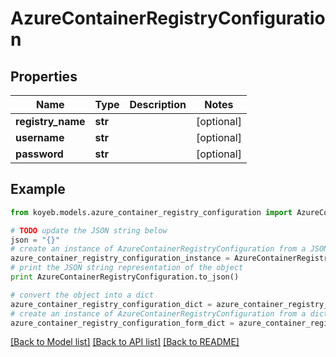 # AzureContainerRegistryConfiguration


## Properties
Name | Type | Description | Notes
------------ | ------------- | ------------- | -------------
**registry_name** | **str** |  | [optional] 
**username** | **str** |  | [optional] 
**password** | **str** |  | [optional] 

## Example

```python
from koyeb.models.azure_container_registry_configuration import AzureContainerRegistryConfiguration

# TODO update the JSON string below
json = "{}"
# create an instance of AzureContainerRegistryConfiguration from a JSON string
azure_container_registry_configuration_instance = AzureContainerRegistryConfiguration.from_json(json)
# print the JSON string representation of the object
print AzureContainerRegistryConfiguration.to_json()

# convert the object into a dict
azure_container_registry_configuration_dict = azure_container_registry_configuration_instance.to_dict()
# create an instance of AzureContainerRegistryConfiguration from a dict
azure_container_registry_configuration_form_dict = azure_container_registry_configuration.from_dict(azure_container_registry_configuration_dict)
```
[[Back to Model list]](../README.md#documentation-for-models) [[Back to API list]](../README.md#documentation-for-api-endpoints) [[Back to README]](../README.md)


